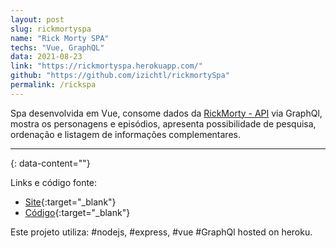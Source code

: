 ```yaml
---
layout: post
slug: rickmortyspa
name: "Rick Morty SPA"
techs: "Vue, GraphQL"
data: 2021-08-23
link: "https://rickmortyspa.herokuapp.com/"
github: "https://github.com/izichtl/rickmortySpa"
permalink: /rickspa
---
```



Spa desenvolvida em Vue, consome dados da [RickMorty - API](https://rickandmortyapi.com/) via GraphQl, mostra os personagens e episódios, apresenta possibilidade de pesquisa, ordenação e listagem de informações complementares. 

---
{: data-content=""}



Links e código fonte:
- [Site](https://rickmortyspa.herokuapp.com/){:target="_blank"}
- [Código](https://github.com/izichtl/rickmortySpa){:target="_blank"}

Este projeto utiliza: #nodejs, #express, #vue #GraphQl hosted on heroku.



